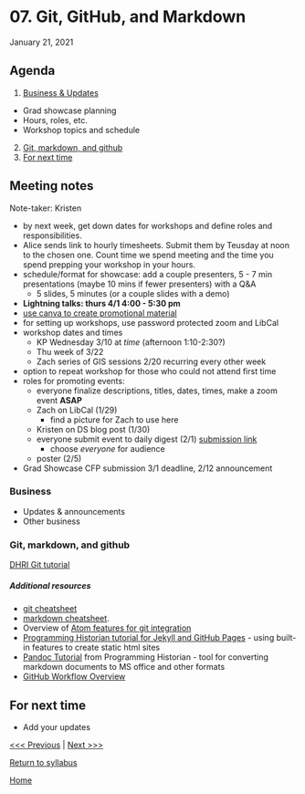 # 07. Git, GitHub, and Markdown
January 21, 2021

## Agenda
1. [Business & Updates](#meeting-notes)
  - Grad showcase planning
  - Hours, roles, etc.
  - Workshop topics and schedule  
2. [Git, markdown, and github](#git-markdown-and-github)
3. [For next time](#for-next-time)

## Meeting notes
Note-taker: Kristen

- by next week, get down dates for workshops and define roles and responsibilities. 
- Alice sends link to hourly timesheets. Submit them by Teusday at noon to the chosen one. Count time we spend meeting and the time you spend prepping your workshop in your hours. 
- schedule/format for showcase: add a couple presenters, 5 - 7 min presentations (maybe 10 mins if fewer presenters) with a Q&A
  - 5 slides, 5 minutes (or a couple slides with a demo)
- **Lightning talks: thurs 4/1 4:00 - 5:30 pm**
- [use canva to create promotional material](https://www.canva.com/)
- for setting up workshops, use password protected zoom and LibCal
- workshop dates and times
  - KP Wednesday 3/10 at *time* (afternoon 1:10-2:30?)
  - Thu week of 3/22
  - Zach series of GIS sessions 2/20 recurring every other week
- option to repeat workshop for those who could not attend first time
- roles for promoting events:
  - everyone finalize descriptions, titles, dates, times, make a zoom event **ASAP**
  - Zach on LibCal (1/29)
    - find a picture for Zach to use here
  - Kristen on DS blog post (1/30)
  - everyone submit event to daily digest (2/1) [submission link](https://www.brynmawr.edu/node/add/event)
    - choose *everyone* for audience 
  - poster (2/5)
- Grad Showcase CFP submission 3/1 deadline, 2/12 announcement 

### Business
- Updates & announcements
- Other business

### Git, markdown, and github
[DHRI Git tutorial](https://github.com/DHRI-Curriculum/git)

##### Additional resources
- [git cheatsheet](https://education.github.com/git-cheat-sheet-education.pdf)
- [markdown cheatsheet](https://guides.github.com/pdfs/markdown-cheatsheet-online.pdf).
- Overview of [Atom features for git integration](https://flight-manual.atom.io/using-atom/sections/version-control-in-atom/)
- [Programming Historian tutorial for Jekyll and GitHub Pages](https://programminghistorian.org/en/lessons/building-static-sites-with-jekyll-github-pages) - using built-in features to create static html sites
- [Pandoc Tutorial](https://programminghistorian.org/en/lessons/sustainable-authorship-in-plain-text-using-pandoc-and-markdown) from Programming Historian - tool for converting markdown documents to MS office and other formats
- [GitHub Workflow Overview](https://guides.github.com/introduction/flow/)

## For next time
- Add your updates

[<<< Previous](/06-data.md) | [Next >>>]()

[Return to syllabus](../syllabus.md)

[Home](../README.md)
